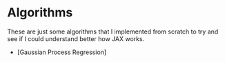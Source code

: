 # Algorithms

These are just some algorithms that I implemented from scratch to try and see if I could understand better how JAX works.

* [Gaussian Process Regression]